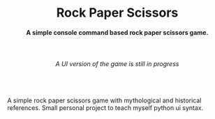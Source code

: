 <h1 align="center">Rock Paper Scissors</h1>
<h4 align="center">A simple console command based rock paper scissors game.</h4> <br>
<h6 align="center">A UI version of the game is still in progress</h6><br>

<br>
A simple rock paper scissors game with mythological and historical references. Small personal project to teach myself python ui syntax.

